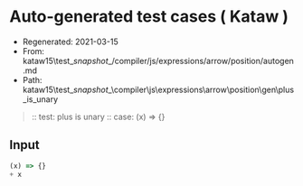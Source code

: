 # Auto-generated test cases ( Kataw )
- Regenerated: 2021-03-15
- From: kataw15\test\__snapshot__/compiler/js/expressions/arrow/position/autogen.md
- Path: kataw15\test\__snapshot__\compiler\js\expressions\arrow\position\gen\plus_is_unary
> :: test: plus is unary
> :: case: (x) => {}
## Input

`````js
(x) => {}
+ x
`````
